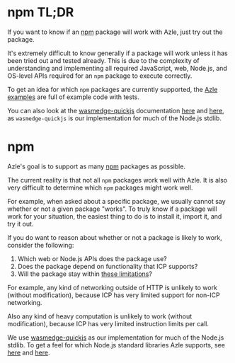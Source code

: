 # npm TL;DR

If you want to know if an <a href="https://www.npmjs.com/" target="_blank">npm</a> package will work with Azle, just try out the package.

It's extremely difficult to know generally if a package will work unless it has been tried out and tested already. This is due to the complexity of understanding and implementing all required JavaScript, web, Node.js, and OS-level APIs required for an `npm` package to execute correctly.

To get an idea for which `npm` packages are currently supported, the [Azle examples](./rest_based_examples.md) are full of example code with tests.

You can also look at the <a href="https://github.com/second-state/wasmedge-quickjs" target="_blank">wasmedge-quickjs</a> documentation <a href="https://github.com/WasmEdge/WasmEdge/issues/1535" target="_blank">here</a> and <a href="https://wasmedge.org/docs/develop/javascript/nodejs" target="_blank">here</a>, as `wasmedge-quickjs` is our implementation for much of the Node.js stdlib.

# npm

Azle's goal is to support as many <a href="https://www.npmjs.com/" target="_blank">npm</a> packages as possible.

The current reality is that not all `npm` packages work well with Azle. It is also very difficult to determine which `npm` packages might work well.

For example, when asked about a specific package, we usually cannot say whether or not a given package "works". To truly know if a package will work for your situation, the easiest thing to do is to install it, import it, and try it out.

If you do want to reason about whether or not a package is likely to work, consider the following:

1. Which web or Node.js APIs does the package use?
2. Does the package depend on functionality that ICP supports?
3. Will the package stay within [these limitations](./limitations.md)?

For example, any kind of networking outside of HTTP is unlikely to work (without modification), because ICP has very limited support for non-ICP networking.

Also any kind of heavy computation is unlikely to work (without modification), because ICP has very limited instruction limits per call.

We use <a href="https://github.com/second-state/wasmedge-quickjs" target="_blank">wasmedge-quickjs</a> as our implementation for much of the Node.js stdlib. To get a feel for which Node.js standard libraries Azle supports, see <a href="https://github.com/WasmEdge/WasmEdge/issues/1535" target="_blank">here</a> and <a href="https://wasmedge.org/docs/develop/javascript/nodejs" target="_blank">here</a>.
